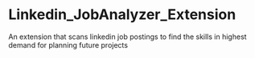 # Linkedin_JobAnalyzer_Extension
An extension that scans linkedin job postings to find the skills in highest demand for planning future projects
